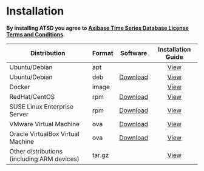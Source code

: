 # Installation

**By installing ATSD you agree to [Axibase Time Series Database License Terms and Conditions](https://axibase.com/wp-content/uploads/2014/12/ATSD-Community-Edition-Software-License.pdf)**.

| Distribution | Format | Software | Installation Guide |
| --- | --- | --- | :---: |
| Ubuntu/Debian | apt |  | [View](ubuntu-debian-apt.md)|
| Ubuntu/Debian  | deb | [Download](https://axibase.com/public/atsd_ce_deb_latest.htm)  | [View](ubuntu-debian-deb.md) |
| Docker | image |  | [View](docker.md)|
| RedHat/CentOS| rpm | [Download](https://axibase.com/public/atsd_ce_rpm_latest.htm)  | [View](redhat-centos-rpm.md)|
| SUSE Linux Enterprise Server | rpm  | [Download](https://axibase.com/public/atsd_ce_rpm_sles_latest.htm)  | [View](sles-rpm.md)|
| VMware Virtual Machine  | ova | [Download](https://axibase.com/public/atsd_ce_ova_latest.htm)  | [View](vmware-esxi-server-vsphere.md)|
| Oracle VirtualBox Virtual Machine | ova | [Download](https://axibase.com/public/atsd_ce_ova_latest.htm)  | [View](virtualbox.md)|
| Other distributions (including ARM devices) | tar.gz |   | [View](arm.md)|

